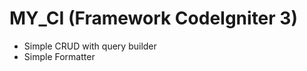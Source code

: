 MY_CI (Framework CodeIgniter 3)
===============================
- Simple CRUD with query builder
- Simple Formatter
